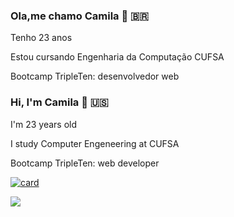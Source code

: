 ### Ola,me chamo Camila  👋 🇧🇷

Tenho 23 anos 

Estou cursando Engenharia da Computação CUFSA

Bootcamp TripleTen: desenvolvedor web



### Hi, I'm Camila 👋 🇺🇸 

I'm 23 years old

I study Computer Engeneering at CUFSA

Bootcamp TripleTen: web developer

[![card](https://github-readme-stats.vercel.app/api?username=milla18&theme=radical)](https://github.com/anuraghazra/github-readme-stats)


<img src="https://cdn.jsdelivr.net/gh/devicons/devicon@latest/icons/threedsmax/threedsmax-original.svg" />
          


          

<!--
**milla18/milla18** is a ✨ _special_ ✨ repository because its `README.md` (this file) appears on your GitHub profile.

Here are some ideas to get you started:

- 🔭 I’m currently working on ...
- 🌱 I’m currently learning ...
- 👯 I’m looking to collaborate on ...
- 🤔 I’m looking for help with ...
- 💬 Ask me about ...
- 📫 How to reach me: ...
- 😄 Pronouns: ...
- ⚡ Fun fact: ...
-->
